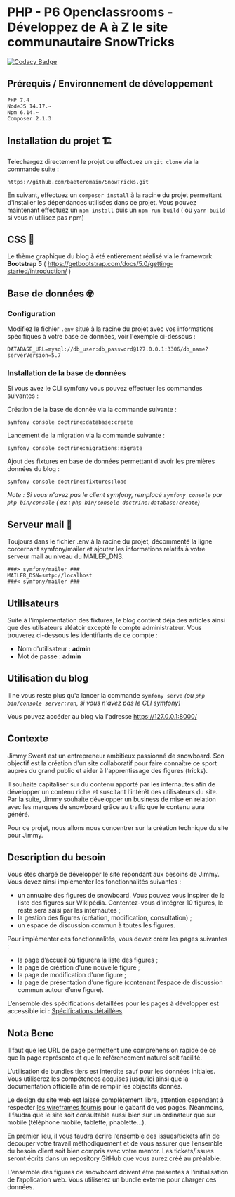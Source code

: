 # PHP - P6 Openclassrooms - Développez de A à Z le site communautaire SnowTricks

[![Codacy Badge](https://app.codacy.com/project/badge/Grade/e8a88cbb47e4469da0f42b4a44f07394)](https://www.codacy.com/gh/baeteromain/SnowTricks/dashboard?utm_source=github.com&amp;utm_medium=referral&amp;utm_content=baeteromain/SnowTricks&amp;utm_campaign=Badge_Grade)

## Prérequis / Environnement de développement

```
PHP 7.4
NodeJS 14.17.~
Npm 6.14.~
Composer 2.1.3
```


## Installation du projet :building_construction:
Telechargez directement le projet ou effectuez un ```git clone``` via la commande suite :

```https://github.com/baeteromain/SnowTricks.git```

En suivant, effectuez un ```composer install``` à la racine du projet permettant d'installer les dépendances utilisées dans ce projet.
Vous pouvez maintenant effectuez un ```npm install``` puis un ```npm run build``` ( ou ```yarn build``` si vous n'utilisez pas npm)

## CSS :lipstick:

Le thème graphique du blog à été entièrement réalisé via le framework **Bootstrap 5**
( https://getbootstrap.com/docs/5.0/getting-started/introduction/ )

## Base de données :nerd_face:
### Configuration
Modifiez le fichier ```.env``` situé à la racine du projet avec vos informations spécifiques à votre base de données, voir l'exemple ci-dessous :

```
DATABASE_URL=mysql://db_user:db_password@127.0.0.1:3306/db_name?serverVersion=5.7
```
### Installation de la base de données

Si vous avez le CLI symfony vous pouvez effectuer les commandes suivantes :

Création de la base de donnée via la commande suivante :

```symfony console doctrine:database:create```

Lancement de la migration via la commande suivante :

```symfony console doctrine:migrations:migrate```

Ajout des fixtures en base de données permettant d'avoir les premières données du blog :

```symfony console doctrine:fixtures:load```

*Note : Si vous n'avez pas le client symfony, remplacé ```symfony console``` par ```php bin/console``` ( ex : ```php bin/console doctrine:database:create```)*

## Serveur mail :email:

Toujours dans le fichier .env à la racine du projet, décommenté la ligne corcernant symfony/mailer et ajouter les informations relatifs à votre serveur mail au niveau du MAILER_DNS.

```
###> symfony/mailer ###
MAILER_DSN=smtp://localhost
###< symfony/mailer ###
```

## Utilisateurs

Suite à l'implementation des fixtures, le blog contient déja des articles ainsi que des utilsateurs aléatoir excepté le compte administrateur. Vous trouverez ci-dessous les identifiants de ce compte :

* Nom d'utilisateur : **admin**
* Mot de passe : **admin**

## Utilisation du blog

Il ne vous reste plus qu'a lancer la commande ```symfony serve``` *(ou ```php bin/console server:run```, si vous n'avez pas le CLI symfony)*

Vous pouvez accéder au blog via l'adresse https://127.0.0.1:8000/

## Contexte

Jimmy Sweat est un entrepreneur ambitieux passionné de snowboard. Son objectif est la création d'un site collaboratif pour faire connaître ce sport auprès du grand public et aider à l'apprentissage des figures (tricks).

Il souhaite capitaliser sur du contenu apporté par les internautes afin de développer un contenu riche et suscitant l’intérêt des utilisateurs du site. Par la suite, Jimmy souhaite développer un business de mise en relation avec les marques de snowboard grâce au trafic que le contenu aura généré.

Pour ce projet, nous allons nous concentrer sur la création technique du site pour Jimmy.

## Description du besoin

Vous êtes chargé de développer le site répondant aux besoins de Jimmy. Vous devez ainsi implémenter les fonctionnalités suivantes :

* un annuaire des figures de snowboard. Vous pouvez vous inspirer de la liste des figures sur Wikipédia. Contentez-vous d'intégrer 10 figures, le reste sera saisi par les internautes ;
* la gestion des figures (création, modification, consultation) ;
* un espace de discussion commun à toutes les figures.

Pour implémenter ces fonctionnalités, vous devez créer les pages suivantes :

* la page d’accueil où figurera la liste des figures ;
* la page de création d'une nouvelle figure ;
* la page de modification d'une figure ;
* la page de présentation d’une figure (contenant l’espace de discussion commun autour d’une figure).

L’ensemble des spécifications détaillées pour les pages à développer est accessible ici : [Spécifications détaillées](https://s3-eu-west-1.amazonaws.com/course.oc-static.com/projects/DAPHPSF_P8/DAPHP_P6_spe%CC%81cifications.zip).


## Nota Bene

Il faut que les URL de page permettent une compréhension rapide de ce que la page représente et que le référencement naturel soit facilité.

L’utilisation de bundles tiers est interdite sauf pour les données initiales. Vous utiliserez les compétences acquises jusqu’ici ainsi que la documentation officielle afin de remplir les objectifs donnés.

Le design du site web est laissé complètement libre, attention cependant à respecter [les wireframes fournis](https://s3-eu-west-1.amazonaws.com/static.oc-static.com/prod/courses/files/Parcours-DA-PHP/Projet-6_Wireframes.pdf) pour le gabarit de vos pages. Néanmoins, il faudra que le site soit consultable aussi bien sur un ordinateur que sur mobile (téléphone mobile, tablette, phablette…).

En premier lieu, il vous faudra écrire l’ensemble des issues/tickets afin de découper votre travail méthodiquement et de vous assurer que l’ensemble du besoin client soit bien compris avec votre mentor. Les tickets/issues seront écrits dans un repository GitHub que vous aurez créé au préalable.

L’ensemble des figures de snowboard doivent être présentes à l’initialisation de l’application web. Vous utiliserez un bundle externe pour charger ces données. 